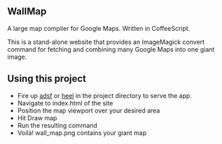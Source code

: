 WallMap
-------

A large map compiler for Google Maps. Written in CoffeeScript.

This is a stand-alone website that provides an ImageMagick convert command for fetching and combining many Google Maps into one giant image.


Using this project
------------------

- Fire up [adsf](http://bit.ly/zt3Y3t) or [heel](http://copiousfreetime.rubyforge.org/heel/) in the project directory to serve the app.
- Navigate to index.html of the site
- Position the map viewport over your desired area
- Hit Draw map
- Run the resulting command
- Voilà! wall\_map.png contains your giant map

